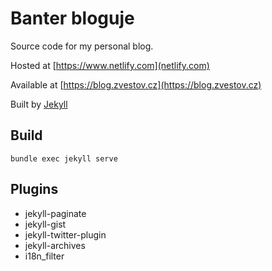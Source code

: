 Banter bloguje
==================
Source code for my personal blog.
 
Hosted at [https://www.netlify.com](netlify.com)

Available at [https://blog.zvestov.cz](https://blog.zvestov.cz)

Built by [Jekyll](http://jekyllrb.com/)

Build
------

    bundle exec jekyll serve

Plugins
------
* jekyll-paginate
* jekyll-gist
* jekyll-twitter-plugin
* jekyll-archives
* i18n_filter